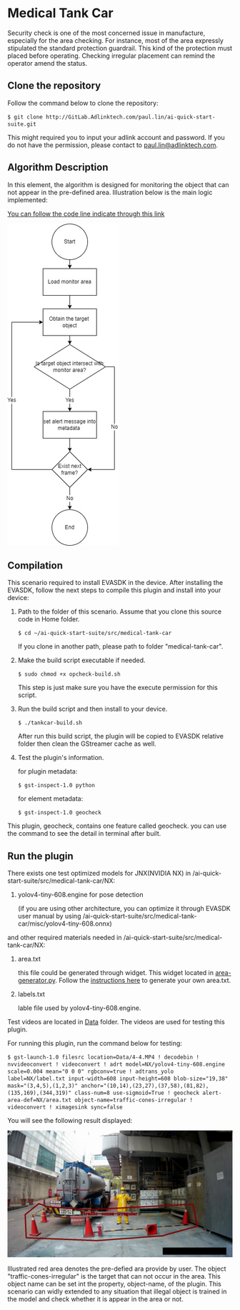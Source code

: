 # Medical Tank Car

Security check is one of the most concerned issue in manufacture, especially for the area checking. For instance, most of the area expressly stipulated the standard protection guardrail. This kind of the protection must placed before operating. Checking irregular placement can remind the operator amend the status.

## Clone the repository

Follow the command below to clone the repository:

```
$ git clone http://GitLab.Adlinktech.com/paul.lin/ai-quick-start-suite.git
```

This might required you to input your adlink account and password. If you do not have the permission, please contact to paul.lin@adlinktech.com.

## Algorithm Description

In this element, the algorithm is designed for monitoring the object that can not appear in the pre-defined area. Illustration below is the main logic implemented:

[You can follow the code line indicate through this link](https://viewer.diagrams.net/?tags={}&highlight=0000ff&edit=_blank&layers=1&nav=1#R1Vldc6IwFP01PurwJepjt7XdznZ3O%2BPDbh8DXCE1EBpCxf76TSAIiLV2qivMdEpyuPk6uedyEwfmdZjdMRQHP6kHZGBoXjYwbwaGoVuGMZB%2FmrcpkIk9KwCfYU8ZVcACv4ECNYWm2IOkYcgpJRzHTdClUQQub2CIMbpumi0paY4aI1%2BNqFXAwkUEWmZ%2FsMeDAp0akwr%2FDtgPypH1cn0hKo1Vx0mAPLquQeZ8YF4zSnlRCrNrIJK8kpei3e07b7cTYxDxYxrca75jjN%2FClfH45sY%2FwKPpYmgWvbwikqoFq8nyTckAeIIQVaWMB9SnESLzCv3GaBp5IIfRRK2yeaA0FqAuwGfgfKN2F6WcCijgIVFv20tRq0toylw4MP%2FSJRDzgR%2BwU8uSa6kNoIi6AxoCZxthwIAgjl%2Bbm4%2BUD%2Flbu4pmUVBMf4J1vcX6QqyAt6knRPi5pHgdYA6LGOVkrIXUmgSiJC6cf4kzuRHvM%2FoKjEN2kIPyra0cVynXmKj6uqYDBQU1CZTYyVkb99xXjSN91eqUrxp7WLcJl04nN57BMkftl1QGMsEUFzxeyTGNWx9zgpwR8giOVhzcYOTSUOAxSslIYKKI8PAlxe5qmEgFDJNU%2BLmAHUId8fDgVfxPmCunDh4WcXnIUbQauojJ%2FoG6AbirUSzWaT7opllNRJR8%2BXygyJPhmEaYU5Z%2FFQCVS5ATKA1bzvSB5k4hMaspMXOPxHRjj8bsc2ls1nONWUdqbNopjVn90ZjkYFdivx2O5EAaD6Ai37BRKCUTOUmcG2vUeZZfqW5qz7IvrT29nRY8idS3V%2FqbHqm%2FMr3viAD1SYv6X%2FQSzEOG%2Bd9a%2BUl2NRqr2k2mes4rm7ISCQq2jWSl1kpWq2Z5rWz3H3a5W2n3tEdh1m6H2fukFly3wVTDEQeWFOU1FqGrleyYt0fFXBbQ0EmTj08bp4i%2BRjP6jq090dfeE3117Wzht%2FdnYa2fsizn3Qdd6tNZW5hJLkhEQB7htRCSRF4q5cqkOcCRhzhqZ0SdTITs2cUTofZJ%2FzJf4y9o8djDvt6t075udyUHLTOhMt35VCa0rZw7Ezp6n0%2B%2BzXnTK8bQpmYQUxFzklrPjxKotD5pSn26e2V82NyaaTsOVoxfudt2IV%2FwwPaF0zzDiZxVBJl8LBkKIU9qLpnA7NyOTqYXvh3V25cI88hrK7dLV8oz%2FWykiWr100rhm9UPVOb8Hw%3D%3D)

![Operation Idle Monitoring Flow Chart](../../resources/tank-car.jpg)

## Compilation

This scenario required to install EVASDK in the device. After installing the EVASDK, follow the next steps to compile this plugin and install into your device:

1. Path to the folder of this scenario. Assume that you clone this source code in Home folder.

   ```
   $ cd ~/ai-quick-start-suite/src/medical-tank-car
   ```

   If you clone in another path, please path to folder "medical-tank-car".

2. Make the build script executable if needed.

   ```
   $ sudo chmod +x opcheck-build.sh 
   ```

   This step is just make sure you have the execute permission for this script.

3. Run the build script and then install to your device.

   ```
   $ ./tankcar-build.sh
   ```

   After run this build script, the plugin will be copied to EVASDK relative folder then clean the GStreamer cache as well.

4. Test the plugin's information.

   for plugin metadata:

   ```
   $ gst-inspect-1.0 python
   ```

   for element metadata:

   ```
   $ gst-inspect-1.0 geocheck
   ```

This plugin, geocheck, contains one feature called geocheck. you can use the command to see the detail in terminal after built.

## Run the plugin

There exists one test optimized models for JNX(NVIDIA NX) in /ai-quick-start-suite/src/medical-tank-car/NX:

1. yolov4-tiny-608.engine for pose detection

   (if you are using other architecture, you can optimize it through EVASDK user manual by using /ai-quick-start-suite/src/medical-tank-car/misc/yolov4-tiny-608.onnx)


and other required materials needed in /ai-quick-start-suite/src/medical-tank-car/NX:

1. area.txt 

   this file could be generated through widget. This widget located in [area-generator.py](../../widgets/area-generator.py). Follow the [instructions here](../../widgets/readme.md) to generate your own area.txt.

2. labels.txt

   lable file used by yolov4-tiny-608.engine.

Test videos are located in [Data](/Data) folder. The videos are used for testing this plugin.

For running this plugin, run the command below for testing:

```
$ gst-launch-1.0 filesrc location=Data/4-4.MP4 ! decodebin ! nvvideoconvert ! videoconvert ! adrt model=NX/yolov4-tiny-608.engine scale=0.004 mean="0 0 0" rgbconv=true ! adtrans_yolo label=NX/label.txt input-width=608 input-height=608 blob-size="19,38" mask="(3,4,5),(1,2,3)" anchor="(10,14),(23,27),(37,58),(81,82),(135,169),(344,319)" class-num=8 use-sigmoid=True ! geocheck alert-area-def=NX/area.txt object-name=traffic-cones-irregular ! videoconvert ! ximagesink sync=false
```

You will see the following result displayed:

![displayed screen](../../resources/tankcar-event.jpg)

Illustrated red area denotes the pre-defied ara provide by user. The object "traffic-cones-irregular" is the target that can not occur in the area. This object name can be set int the property, object-name, of the plugin. This scenario can widly extended to any situation that illegal object is trained in the model and check whether it is appear in the area or not.

